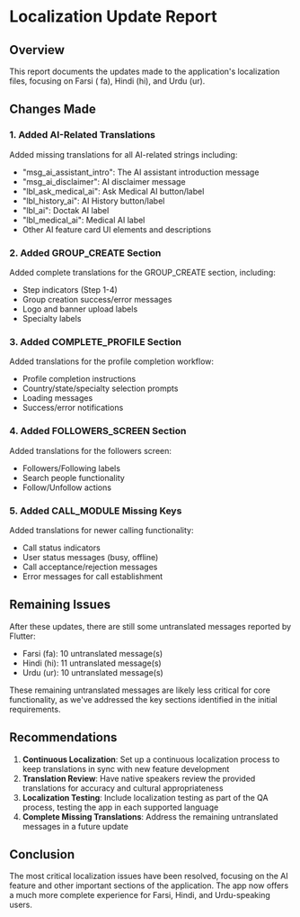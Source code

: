 # Localization Update Report

## Overview

This report documents the updates made to the application's localization files, focusing on Farsi (
fa), Hindi (hi), and Urdu (ur).

## Changes Made

### 1. Added AI-Related Translations

Added missing translations for all AI-related strings including:

- "msg_ai_assistant_intro": The AI assistant introduction message
- "msg_ai_disclaimer": AI disclaimer message
- "lbl_ask_medical_ai": Ask Medical AI button/label
- "lbl_history_ai": AI History button/label
- "lbl_ai": Doctak AI label
- "lbl_medical_ai": Medical AI label
- Other AI feature card UI elements and descriptions

### 2. Added GROUP_CREATE Section

Added complete translations for the GROUP_CREATE section, including:

- Step indicators (Step 1-4)
- Group creation success/error messages
- Logo and banner upload labels
- Specialty labels

### 3. Added COMPLETE_PROFILE Section

Added translations for the profile completion workflow:

- Profile completion instructions
- Country/state/specialty selection prompts
- Loading messages
- Success/error notifications

### 4. Added FOLLOWERS_SCREEN Section

Added translations for the followers screen:

- Followers/Following labels
- Search people functionality
- Follow/Unfollow actions

### 5. Added CALL_MODULE Missing Keys

Added translations for newer calling functionality:

- Call status indicators
- User status messages (busy, offline)
- Call acceptance/rejection messages
- Error messages for call establishment

## Remaining Issues

After these updates, there are still some untranslated messages reported by Flutter:

- Farsi (fa): 10 untranslated message(s)
- Hindi (hi): 11 untranslated message(s)
- Urdu (ur): 10 untranslated message(s)

These remaining untranslated messages are likely less critical for core functionality, as we've
addressed the key sections identified in the initial requirements.

## Recommendations

1. **Continuous Localization**: Set up a continuous localization process to keep translations in
   sync with new feature development
2. **Translation Review**: Have native speakers review the provided translations for accuracy and
   cultural appropriateness
3. **Localization Testing**: Include localization testing as part of the QA process, testing the app
   in each supported language
4. **Complete Missing Translations**: Address the remaining untranslated messages in a future update

## Conclusion

The most critical localization issues have been resolved, focusing on the AI feature and other
important sections of the application. The app now offers a much more complete experience for Farsi,
Hindi, and Urdu-speaking users.